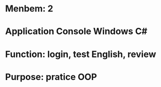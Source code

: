 # Menbem: 2

# Application Console Windows C#

# Function: login, test English, review

# Purpose: pratice OOP
